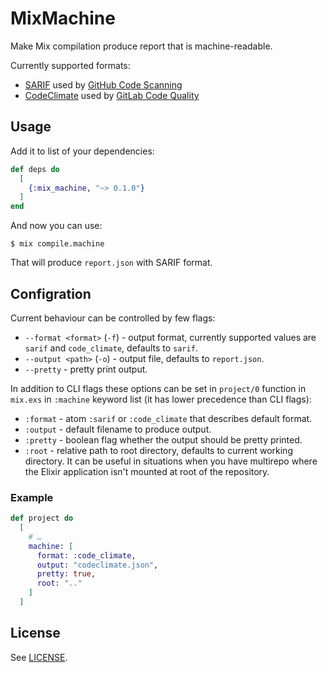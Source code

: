 # MixMachine

Make Mix compilation produce report that is machine-readable.

Currently supported formats:

- [SARIF][] used by [GitHub Code Scanning][gha]
- [CodeClimate][cc] used by [GitLab Code Quality][gl-cq]

[SARIF]: https://sarifweb.azurewebsites.net
[gha]: https://docs.github.com/en/code-security/code-scanning/integrating-with-code-scanning/sarif-support-for-code-scanning
[cc]: https://codeclimate.com/customers/
[gl-cq]: https://docs.gitlab.com/ee/user/project/merge_requests/code_quality.html

## Usage

Add it to list of your dependencies:

```elixir
def deps do
  [
    {:mix_machine, "~> 0.1.0"}
  ]
end
```

And now you can use:

```
$ mix compile.machine
```

That will produce `report.json` with SARIF format.

## Configration

Current behaviour can be controlled by few flags:

 + `--format <format>` (`-f`) - output format, currently supported values are
   `sarif` and `code_climate`, defaults to `sarif`.
 + `--output <path>` (`-o`) - output file, defaults to `report.json`.
 + `--pretty` - pretty print output.

In addition to CLI flags these options can be set in `project/0` function in
`mix.exs` in `:machine` keyword list (it has lower precedence than CLI flags):

 + `:format` - atom `:sarif` or `:code_climate` that describes default format.
 + `:output` - default filename to produce output.
 + `:pretty` - boolean flag whether the output should be pretty printed.
 + `:root` - relative path to root directory, defaults to current working
   directory. It can be useful in situations when you have multirepo where
   the Elixir application isn't mounted at root of the repository.

### Example

```elixir
def project do
  [
    # …
    machine: [
      format: :code_climate,
      output: "codeclimate.json",
      pretty: true,
      root: ".."
    ]
  ]
```

## License

See [LICENSE](LICENSE).
